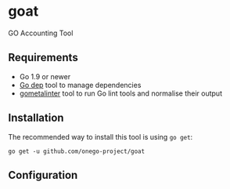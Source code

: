 # goat

GO Accounting Tool

## Requirements
* Go 1.9 or newer
* [Go dep](https://github.com/golang/dep) tool to manage dependencies
* [gometalinter](https://github.com/alecthomas/gometalinter) tool to run Go lint tools and normalise their output

## Installation
The recommended way to install this tool is using `go get`:
```
go get -u github.com/onego-project/goat
```

## Configuration

